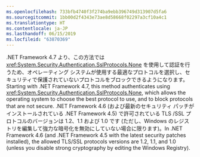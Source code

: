 ```yaml
---
ms.openlocfilehash: 733bfb4740f3f274ba9ebb396749d313907d5fa6
ms.sourcegitcommit: 1bb00d2f4343e73ae8d58668f02297a3cf10a4c1
ms.translationtype: HT
ms.contentlocale: ja-JP
ms.lasthandoff: 06/15/2019
ms.locfileid: "63870369"
---
```

<span data-ttu-id="0cc46-101">.NET Framework 4.7 より、この方法では <xref:System.Security.Authentication.SslProtocols.None> を使用して認証を行うため、オペレーティング システムが使用する最適なプロトコルを選択し、セキュリティで保護されていないプロトコルをブロックできるようになります。</span><span class="sxs-lookup"><span data-stu-id="0cc46-101">Starting with .NET Framework 4.7, this method authenticates using <xref:System.Security.Authentication.SslProtocols.None>, which allows the operating system to choose the best protocol to use, and to block protocols that are not secure.</span></span> <span data-ttu-id="0cc46-102">.NET Framework 4.6 (および最新のセキュリティ パッチがインストールされている .NET Framework 4.5) で許可されている TLS /SSL プロトコルのバージョンは 1.2、1.1 および 1.0 です (ただし、Windows のレジストリを編集して強力な暗号化を無効にしていない場合に限ります)。</span><span class="sxs-lookup"><span data-stu-id="0cc46-102">In .NET Framework 4.6 (and .NET Framework 4.5 with the latest security patches installed), the allowed TLS/SSL protocols versions are 1.2, 1.1, and 1.0 (unless you disable strong cryptography by editing the Windows Registry).</span></span>
